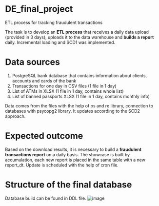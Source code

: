 # DE_final_project
ETL process for tracking fraudulent transactions

The task is to develop an **ETL process** that receives a daily data upload (provided in 3 days), uploads it to the data warehouse and **builds a report** daily. Incremental loading and SCD1 was implemented.

# Data sources
1. PostgreSQL bank database that contains information about clients, accounts and cards of the bank
2. Transactions for one day in CSV files (1 file in 1 day)
3. List of ATMs in XLSX (1 file in 1 day, contains whole list)
4. List of banned passports XLSX (1 file in 1 day, contains monthly info)
   
Data comes from the files with the help of os and re library, connection to databases with psycopg2 library. It updates according to the SCD2 approach.

# Expected outcome
Based on the download results, it is necessary to build a **fraudulent transactions report** on a daily basis. The showcase is built by accumulation,
each new report is placed in the same table with a new report_dt. Update is scheduled with the help of cron file.

# Structure of the final database
Database build can be found in DDL file.
![image](https://github.com/NinoVinoDomino/DE_final_project/assets/98032823/fe130e8a-2202-42a9-b23f-ab79b2e22e57)



